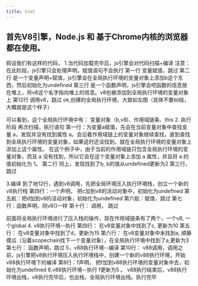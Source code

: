 ```yaml
---
title: tset
---
```


## 首先V8引擎，Node.js 和 基于Chrome内核的浏览器 都在使用。
假设我们有这样的代码，
1.当代码加载完毕后，js引擎会对代码扫描+编译
  注意：在此阶段，js引擎只会处理声明，赋值语句不会执行
  第一行 变量赋值，跳过
  第二行 是一个变量声明+赋值，js引擎会在全局执行环境的变量对象上添加b这个东西，然后初始化为undefined
  第三行 是一个函数声明，js引擎会吧函数的信息放在堆上，将v8这个名字指向堆上的信息。v8也被添加到全局执行环境的变量对象上
  第12行 调用v8，跳过
ok,创建的全局执行环境，大致如左图（具体不要纠结，大概就是这个样子）

可以看到，这个全局执行环境中有： 变量对象（b,v8)、作用域链条、this
2. 执行阶段
再次扫描，执行语句
第一行：为变量a赋值，先会在当前变量对象中查找变量 a，发现并没有找到属性 a。会沿着作用域链上的变量对象继续查找，直到查找到全局执行环境的变量对象，如果这时还没找到，就在全局执行环境的变量对象上添加上这个属性。 在这个例子中，由于当前的作用域链只包含全局执行环境的变量对象，而且 a 没有找到，所以它会在这个变量对象上添加 a 属性，并且将 a 的值初始化为 1。
第二行 同上，发现找到了b, b的值从undefined更新为2
第三行，跳过

3.编译
到了地12行，遇到v8调用，先把全局环境压入执行环境栈，创立一个新的v8执行栈
  第四行：一个声明， 把c加到v8的活动对象中，初始化为undefined
  第五航：把d加到v8的活动对象，初始化为undefined
  第六航：赋值，跳过
  第七行：函数声明，同v8()一样
  第十行： 调用， 跳过

前面将全局执行环境进行了压入栈的操作，现在作用域链条有了两个，一个v8, 一个global
4. v8执行环境--执行
第四行： 在v8变量对象中找到了c, 更新为10
第五行： 在v8变量对象中找到了d，更新为15
第六行： 在v8变量对象中未找到a, 顺藤摸瓜（沿着scopechain找下一个变量对象），在全局执行环境中找到了a,更新为3
第七行： 函数声明，跳过
5，v88执行环境--编译
第10行： v88调用，调用之前，js引擎把v8执行环境压入执行环境栈中，创建一个新的v88执行环境，开始v88执行环境下的编译
第8行：f声明， 把f加到v88执行环境的变量对象中去，初始化为undefined
6.v88执行环境--执行
f更新为5
。
v88执行结束后，v88执行环境出栈，v8执行完毕后，也出栈，全局执行环境出栈。执行完毕
